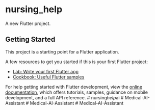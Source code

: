# nursing_help

A new Flutter project.

## Getting Started

This project is a starting point for a Flutter application.

A few resources to get you started if this is your first Flutter project:

- [Lab: Write your first Flutter app](https://docs.flutter.dev/get-started/codelab)
- [Cookbook: Useful Flutter samples](https://docs.flutter.dev/cookbook)

For help getting started with Flutter development, view the
[online documentation](https://docs.flutter.dev/), which offers tutorials,
samples, guidance on mobile development, and a full API reference.
#   n u r s i n g _ h e l p _ a i  
 #   M e d i c a l - A I - A s s i s t a n t  
 #   M e d i c a l - A I - A s s i s t a n t  
 #   M e d i c a l - A I - A s s i s t a n t  
 